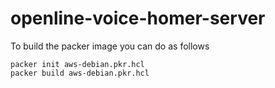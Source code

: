 # openline-voice-homer-server

To build the packer image you can do as follows
```
packer init aws-debian.pkr.hcl
packer build aws-debian.pkr.hcl
```
